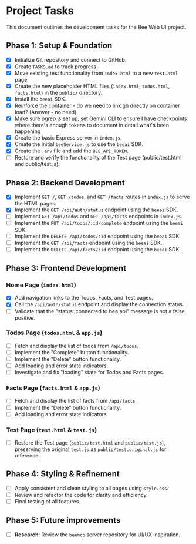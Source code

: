 # Project Tasks

This document outlines the development tasks for the Bee Web UI project.

## Phase 1: Setup & Foundation

-   [x] Initialize Git repository and connect to GitHub.
-   [x] Create `TASKS.md` to track progress.
-   [x] Move existing test functionality from `index.html` to a new `test.html` page.
-   [x] Create the new placeholder HTML files (`index.html`, `todos.html`, `facts.html`) in the `public/` directory.
-   [x] Install the `beeai` SDK.
-   [x] Reinforce the container - do we need to link gh directly on container load? (Answer - no need)
-   [x] Make sure pgrep is set up, set Gemini CLI to ensure I have checkpoints where there's enough tokens to document in detail what's been happening
-   [x] Create the basic Express server in `index.js`.
-   [x] Create the initial `beeService.js` to use the `beeai` SDK.
-   [x] Create the `.env` file and add the `BEE_API_TOKEN`.
-   [ ] Restore and verify the functionality of the Test page (public/test.html and public/test.js).

## Phase 2: Backend Development

-   [x] Implement `GET /`, `GET /todos`, and `GET /facts` routes in `index.js` to serve the HTML pages.
-   [x] Implement the `GET /api/auth/status` endpoint using the `beeai` SDK.
-   [ ] Implement `GET /api/todos` and `GET /api/facts` endpoints in `index.js`.
-   [ ] Implement the `PUT /api/todos/:id/complete` endpoint using the `beeai` SDK.
-   [ ] Implement the `DELETE /api/todos/:id` endpoint using the `beeai` SDK.
-   [ ] Implement the `GET /api/facts` endpoint using the `beeai` SDK.
-   [ ] Implement the `DELETE /api/facts/:id` endpoint using the `beeai` SDK.

## Phase 3: Frontend Development

### Home Page (`index.html`)
-   [x] Add navigation links to the Todos, Facts, and Test pages.
-   [x] Call the `/api/auth/status` endpoint and display the connection status.
-   [ ] Validate that the "status: connected to bee api" message is not a false positive.

### Todos Page (`todos.html` & `app.js`)
-   [ ] Fetch and display the list of todos from `/api/todos`.
-   [ ] Implement the "Complete" button functionality.
-   [ ] Implement the "Delete" button functionality.
-   [ ] Add loading and error state indicators.
-   [ ] Investigate and fix "loading" state for Todos and Facts pages.

### Facts Page (`facts.html` & `app.js`)
-   [ ] Fetch and display the list of facts from `/api/facts`.
-   [ ] Implement the "Delete" button functionality.
-   [ ] Add loading and error state indicators.

### Test Page (`test.html` & `test.js`)
-   [ ] Restore the Test page (`public/test.html` and `public/test.js`), preserving the original `test.js` as `public/test.original.js` for reference.

## Phase 4: Styling & Refinement

-   [ ] Apply consistent and clean styling to all pages using `style.css`.
-   [ ] Review and refactor the code for clarity and efficiency.
-   [ ] Final testing of all features.

## Phase 5: Future improvements
-   [ ] **Research**: Review the `beemcp` server repository for UI/UX inspiration.